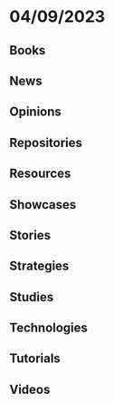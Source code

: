 # 04/09/2023

## Books

## News

## Opinions

## Repositories

## Resources

## Showcases

## Stories

## Strategies

## Studies

## Technologies

## Tutorials

## Videos
